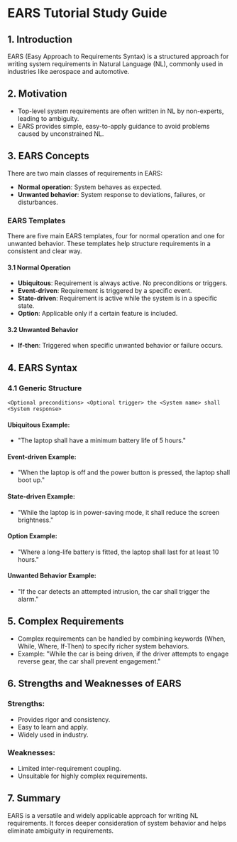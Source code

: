 
# EARS Tutorial Study Guide

## 1. Introduction
EARS (Easy Approach to Requirements Syntax) is a structured approach for writing system requirements in Natural Language (NL), commonly used in industries like aerospace and automotive.

## 2. Motivation
- Top-level system requirements are often written in NL by non-experts, leading to ambiguity.
- EARS provides simple, easy-to-apply guidance to avoid problems caused by unconstrained NL.

## 3. EARS Concepts
There are two main classes of requirements in EARS:
- **Normal operation**: System behaves as expected.
- **Unwanted behavior**: System response to deviations, failures, or disturbances.

### EARS Templates
There are five main EARS templates, four for normal operation and one for unwanted behavior. These templates help structure requirements in a consistent and clear way.

#### 3.1 Normal Operation
- **Ubiquitous**: Requirement is always active. No preconditions or triggers.
- **Event-driven**: Requirement is triggered by a specific event.
- **State-driven**: Requirement is active while the system is in a specific state.
- **Option**: Applicable only if a certain feature is included.

#### 3.2 Unwanted Behavior
- **If-then**: Triggered when specific unwanted behavior or failure occurs.

## 4. EARS Syntax
### 4.1 Generic Structure
`<Optional preconditions> <Optional trigger> the <System name> shall <System response>`

#### Ubiquitous Example:
- "The laptop shall have a minimum battery life of 5 hours."

#### Event-driven Example:
- "When the laptop is off and the power button is pressed, the laptop shall boot up."

#### State-driven Example:
- "While the laptop is in power-saving mode, it shall reduce the screen brightness."

#### Option Example:
- "Where a long-life battery is fitted, the laptop shall last for at least 10 hours."

#### Unwanted Behavior Example:
- "If the car detects an attempted intrusion, the car shall trigger the alarm."

## 5. Complex Requirements
- Complex requirements can be handled by combining keywords (When, While, Where, If-Then) to specify richer system behaviors.
- Example: "While the car is being driven, if the driver attempts to engage reverse gear, the car shall prevent engagement."

## 6. Strengths and Weaknesses of EARS
### Strengths:
- Provides rigor and consistency.
- Easy to learn and apply.
- Widely used in industry.

### Weaknesses:
- Limited inter-requirement coupling.
- Unsuitable for highly complex requirements.

## 7. Summary
EARS is a versatile and widely applicable approach for writing NL requirements. It forces deeper consideration of system behavior and helps eliminate ambiguity in requirements.
